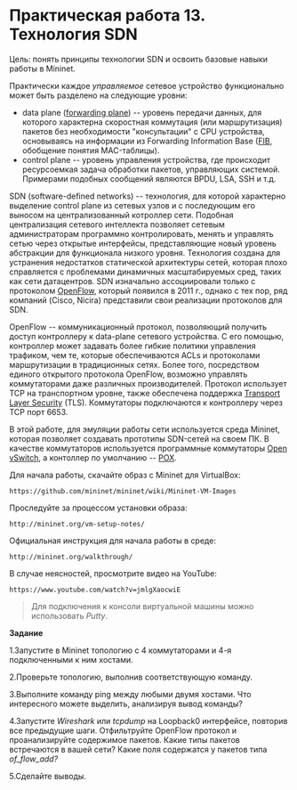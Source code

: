 # Практическая работа 13. Технология SDN

Цель: понять принципы технологии SDN и освоить базовые навыки работы в Mininet.

Практически каждое _управляемое_ сетевое устройство функционально может быть разделено на следующие уровни:

* data plane \([forwarding plane](https://en.wikipedia.org/wiki/Forwarding_plane)\) -- уровень передачи данных, для которого характерна скоростная коммутация \(или маршрутизация\) пакетов без необходимости "консультации" с CPU устройства, основываясь на информации из Forwarding Information Base \([FIB](https://en.wikipedia.org/wiki/Forwarding_information_base), обобщение понятия MAC-таблицы\).  
* control plane -- уровень управления устройства, где происходит ресурсоемкая задача обработки пакетов, управляющих системой. Примерами подобных сообщений являются BPDU, LSA, SSH и т.д. 

SDN \(software-defined networks\) -- технология, для которой характерно выделение control plane из сетевых узлов и с последующим его выносом на централизованный котроллер сети. Подобная централизация сетевого интеллекта позволяет сетевым администраторам программно контролировать, менять и управлять сетью через открытые интерфейсы, представляющие новый уровень абстракции для функционала низкого уровня. Технология создана для устранения недостатков статической архитектуры сетей, которая плохо справляется с проблемами динамичных масштабируемых сред, таких как сети датацентров. SDN изначально ассоциировали только с протоколом [OpenFlow](https://en.wikipedia.org/wiki/OpenFlow), который появился в 2011 г., однако с тех пор, ряд компаний \(Cisco, Nicira\) представили свои реализации протоколов для SDN.

OpenFlow -- коммуникационный протокол, позволяющий получить доступ контроллеру к data-plane сетевого устройства. С его помощью, контроллер может задавать более гибкие политики управления трафиком, чем те, которые обеспечиваются ACLs и протоколами маршрутизации в традиционных сетях.  Более того, посредством единого открытого протокола OpenFlow, возможно управлять коммутаторами даже различных производителей. Протокол использует TCP на транспортном уровне, также обеспечена поддержка [Transport Layer Security](https://en.wikipedia.org/wiki/Transport_Layer_Security) \(TLS\). Коммутаторы подключаются к контроллеру через TCP порт 6653.

В этой работе, для эмуляции работы сети используется среда Mininet, которая позволяет создавать прототипы SDN-сетей на своем ПК. В качестве коммутаторов используется программные коммутаторы [Open vSwitch](https://en.wikipedia.org/wiki/Open_vSwitch), а контоллер по умолчанию -- [POX](http://www.noxrepo.org/).

Для начала работы, скачайте образ с Mininet для VirtualBox:

```
https://github.com/mininet/mininet/wiki/Mininet-VM-Images
```

Проследуйте за процессом установки образа:

```
http://mininet.org/vm-setup-notes/
```

Официальная инструкция для начала работы в среде:

```
http://mininet.org/walkthrough/
```

В случае неясностей, просмотрите видео на YouTube:

```
https://www.youtube.com/watch?v=jmlgXaocwiE
```

> Для подключения к консоли виртуальной машины можно использовать _Putty_.

**Задание**

1.Запустите в Mininet топологию с 4 коммутаторами и 4-я подключенными к ним хостами.

2.Проверьте топологию, выполнив соответствующую команду.

3.Выполните команду ping между любыми двумя хостами. Что интересного можете выделить, анализируя вывод команды?

4.Запустите _Wireshark_ или _tcpdump_ на Loopback0 интерфейсе, повторив все предыдущие шаги. Отфильтруйте OpenFlow протокол и проанализируйте содержимое пакетов. Какие типы пакетов встречаются в вашей сети?  Какие поля содержатся у пакетов типа _of\_flow\_add?_

5.Сделайте выводы.

